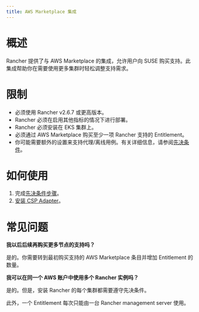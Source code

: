 ```yaml
---
title: AWS Marketplace 集成
---
```


# 概述

Rancher 提供了与 AWS Marketplace 的集成，允许用户向 SUSE 购买支持。此集成帮助你在需要使用更多集群时轻松调整支持需求。

# 限制

- 必须使用 Rancher v2.6.7 或更高版本。
- Rancher 必须在启用其他指标的情况下进行部署。
- Rancher 必须安装在 EKS 集群上。
- 必须通过 AWS Marketplace 购买至少一项 Rancher 支持的 Entitlement。
- 你可能需要额外的设置来支持代理/离线用例。有关详细信息，请参阅[先决条件](../integrations-in-rancher/cloud-marketplace/aws-cloud-marketplace/adapter-requirements.md)。

# 如何使用
1. 完成[先决条件步骤](../integrations-in-rancher/cloud-marketplace/aws-cloud-marketplace/adapter-requirements.md)。
2. [安装 CSP Adapter](../integrations-in-rancher/cloud-marketplace/aws-cloud-marketplace/install-adapter.md)。

# 常见问题

**我以后后续再购买更多节点的支持吗？**

是的。你需要转到最初购买支持的 AWS Marketplace 条目并增加 Entitlement 的数量。

**我可以在同一个 AWS 账户中使用多个 Rancher 实例吗？**

是的。但是，安装 Rancher 的每个集群都需要遵守先决条件。

此外，一个 Entitlement 每次只能由一台 Rancher management server 使用。
